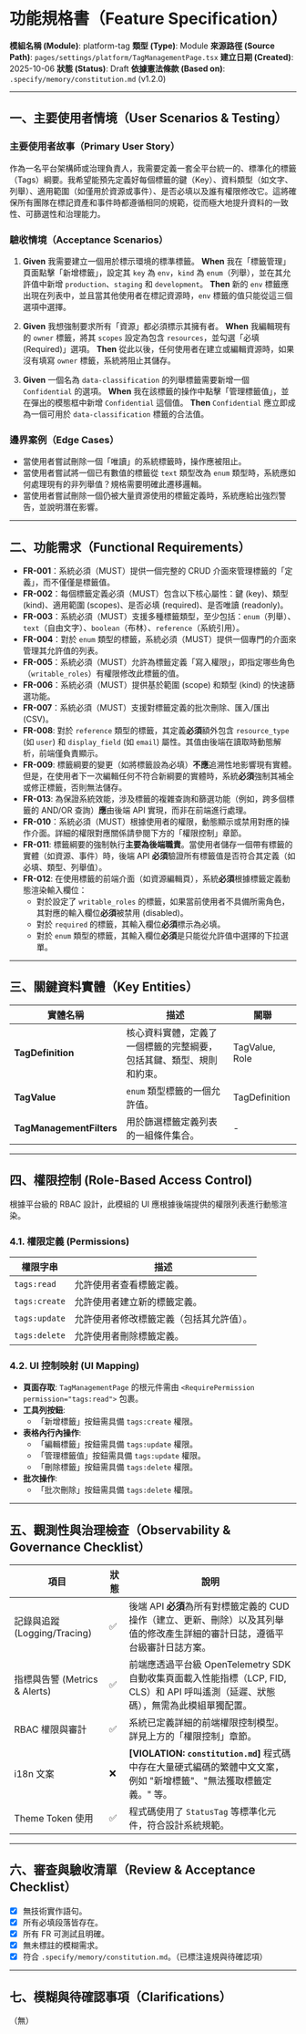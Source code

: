 # 功能規格書（Feature Specification）

**模組名稱 (Module)**: platform-tag
**類型 (Type)**: Module
**來源路徑 (Source Path)**: `pages/settings/platform/TagManagementPage.tsx`
**建立日期 (Created)**: 2025-10-06
**狀態 (Status)**: Draft
**依據憲法條款 (Based on)**: `.specify/memory/constitution.md` (v1.2.0)

---

## 一、主要使用者情境（User Scenarios & Testing）

### 主要使用者故事（Primary User Story）
作為一名平台架構師或治理負責人，我需要定義一套全平台統一的、標準化的標籤（Tags）綱要。我希望能預先定義好每個標籤的鍵（Key）、資料類型（如文字、列舉）、適用範圍（如僅用於資源或事件）、是否必填以及誰有權限修改它。這將確保所有團隊在標記資產和事件時都遵循相同的規範，從而極大地提升資料的一致性、可篩選性和治理能力。

### 驗收情境（Acceptance Scenarios）
1.  **Given** 我需要建立一個用於標示環境的標準標籤。
    **When** 我在「標籤管理」頁面點擊「新增標籤」，設定其 `key` 為 `env`，`kind` 為 `enum`（列舉），並在其允許值中新增 `production`、`staging` 和 `development`。
    **Then** 新的 `env` 標籤應出現在列表中，並且當其他使用者在標記資源時，`env` 標籤的值只能從這三個選項中選擇。

2.  **Given** 我想強制要求所有「資源」都必須標示其擁有者。
    **When** 我編輯現有的 `owner` 標籤，將其 `scopes` 設定為包含 `resources`，並勾選「必填 (Required)」選項。
    **Then** 從此以後，任何使用者在建立或編輯資源時，如果沒有填寫 `owner` 標籤，系統將阻止其儲存。

3.  **Given** 一個名為 `data-classification` 的列舉標籤需要新增一個 `Confidential` 的選項。
    **When** 我在該標籤的操作中點擊「管理標籤值」，並在彈出的模態框中新增 `Confidential` 這個值。
    **Then** `Confidential` 應立即成為一個可用於 `data-classification` 標籤的合法值。

### 邊界案例（Edge Cases）
- 當使用者嘗試刪除一個「唯讀」的系統標籤時，操作應被阻止。
- 當使用者嘗試將一個已有數值的標籤從 `text` 類型改為 `enum` 類型時，系統應如何處理現有的非列舉值？規格需要明確此遷移邏輯。
- 當使用者嘗試刪除一個仍被大量資源使用的標籤定義時，系統應給出強烈警告，並說明潛在影響。

---

## 二、功能需求（Functional Requirements）

- **FR-001**：系統必須（MUST）提供一個完整的 CRUD 介面來管理標籤的「定義」，而不僅僅是標籤值。
- **FR-002**：每個標籤定義必須（MUST）包含以下核心屬性：鍵 (key)、類型 (kind)、適用範圍 (scopes)、是否必填 (required)、是否唯讀 (readonly)。
- **FR-003**：系統必須（MUST）支援多種標籤類型，至少包括：`enum`（列舉）、`text`（自由文字）、`boolean`（布林）、`reference`（系統引用）。
- **FR-004**：對於 `enum` 類型的標籤，系統必須（MUST）提供一個專門的介面來管理其允許值的列表。
- **FR-005**：系統必須（MUST）允許為標籤定義「寫入權限」，即指定哪些角色（`writable_roles`）有權限修改此標籤的值。
- **FR-006**：系統必須（MUST）提供基於範圍 (scope) 和類型 (kind) 的快速篩選功能。
- **FR-007**：系統必須（MUST）支援對標籤定義的批次刪除、匯入/匯出 (CSV)。
- **FR-008**: 對於 `reference` 類型的標籤，其定義**必須**額外包含 `resource_type` (如 `user`) 和 `display_field` (如 `email`) 屬性。其值由後端在讀取時動態解析，前端僅負責顯示。
- **FR-009**: 標籤綱要的變更（如將標籤設為必填）**不應**追溯性地影響現有實體。但是，在使用者下一次編輯任何不符合新綱要的實體時，系統**必須**強制其補全或修正標籤，否則無法儲存。
- **FR-013**: 為保證系統效能，涉及標籤的複雜查詢和篩選功能（例如，跨多個標籤的 AND/OR 查詢）**應**由後端 API 實現，而非在前端進行處理。
- **FR-010**：系統必須（MUST）根據使用者的權限，動態顯示或禁用對應的操作介面。詳細的權限對應關係請參閱下方的「權限控制」章節。
- **FR-011**: 標籤綱要的強制執行**主要為後端職責**。當使用者儲存一個帶有標籤的實體（如資源、事件）時，後端 API **必須**驗證所有標籤值是否符合其定義（如必填、類型、列舉值）。
- **FR-012**: 在使用標籤的前端介面（如資源編輯頁），系統**必須**根據標籤定義動態渲染輸入欄位：
    - 對於設定了 `writable_roles` 的標籤，如果當前使用者不具備所需角色，其對應的輸入欄位**必須**被禁用 (disabled)。
    - 對於 `required` 的標籤，其輸入欄位**必須**標示為必填。
    - 對於 `enum` 類型的標籤，其輸入欄位**必須**是只能從允許值中選擇的下拉選單。

---

## 三、關鍵資料實體（Key Entities）
| 實體名稱 | 描述 | 關聯 |
|-----------|------|------|
| **TagDefinition** | 核心資料實體，定義了一個標籤的完整綱要，包括其鍵、類型、規則和約束。 | TagValue, Role |
| **TagValue** | `enum` 類型標籤的一個允許值。 | TagDefinition |
| **TagManagementFilters** | 用於篩選標籤定義列表的一組條件集合。 | - |

---

## 四、權限控制 (Role-Based Access Control)

根據平台級的 RBAC 設計，此模組的 UI 應根據後端提供的權限列表進行動態渲染。

### 4.1. 權限定義 (Permissions)
| 權限字串 | 描述 |
|---|---|
| `tags:read` | 允許使用者查看標籤定義。 |
| `tags:create` | 允許使用者建立新的標籤定義。 |
| `tags:update` | 允許使用者修改標籤定義（包括其允許值）。 |
| `tags:delete` | 允許使用者刪除標籤定義。 |

### 4.2. UI 控制映射 (UI Mapping)
- **頁面存取**: `TagManagementPage` 的根元件需由 `<RequirePermission permission="tags:read">` 包裹。
- **工具列按鈕**:
  - 「新增標籤」按鈕需具備 `tags:create` 權限。
- **表格內行內操作**:
  - 「編輯標籤」按鈕需具備 `tags:update` 權限。
  - 「管理標籤值」按鈕需具備 `tags:update` 權限。
  - 「刪除標籤」按鈕需具備 `tags:delete` 權限。
- **批次操作**:
  - 「批次刪除」按鈕需具備 `tags:delete` 權限。

---

## 五、觀測性與治理檢查（Observability & Governance Checklist）

| 項目 | 狀態 | 說明 |
|------|------|------|
| 記錄與追蹤 (Logging/Tracing) | ✅ | 後端 API **必須**為所有對標籤定義的 CUD 操作（建立、更新、刪除）以及其列舉值的修改產生詳細的審計日誌，遵循平台級審計日誌方案。 |
| 指標與告警 (Metrics & Alerts) | ✅ | 前端應透過平台級 OpenTelemetry SDK 自動收集頁面載入性能指標（LCP, FID, CLS）和 API 呼叫遙測（延遲、狀態碼），無需為此模組單獨配置。 |
| RBAC 權限與審計 | ✅ | 系統已定義詳細的前端權限控制模型。詳見上方的「權限控制」章節。 |
| i18n 文案 | ❌ | **[VIOLATION: `constitution.md`]** 程式碼中存在大量硬式編碼的繁體中文文案，例如 "新增標籤"、"無法獲取標籤定義。" 等。 |
| Theme Token 使用 | ✅ | 程式碼使用了 `StatusTag` 等標準化元件，符合設計系統規範。 |

---

## 六、審查與驗收清單（Review & Acceptance Checklist）

- [x] 無技術實作語句。
- [x] 所有必填段落皆存在。
- [x] 所有 FR 可測試且明確。
- [x] 無未標註的模糊需求。
- [x] 符合 `.specify/memory/constitution.md`。（已標注違規與待確認項）

---

## 七、模糊與待確認事項（Clarifications）

（無）